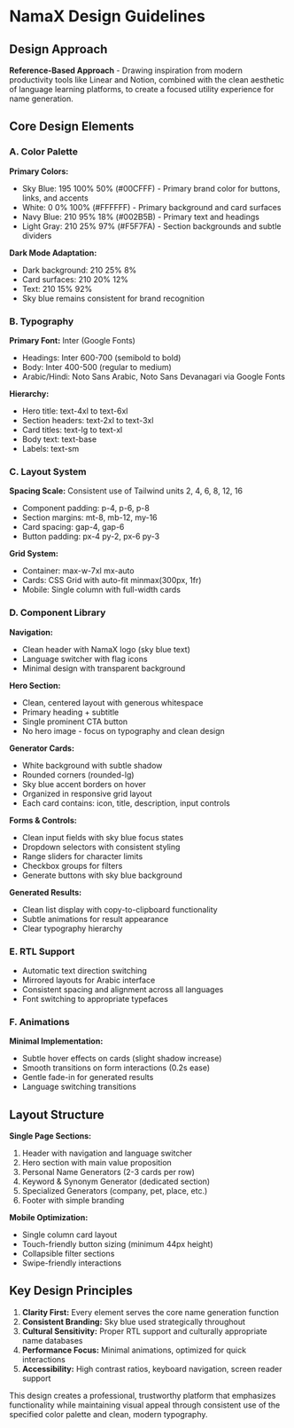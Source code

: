 # NamaX Design Guidelines

## Design Approach
**Reference-Based Approach** - Drawing inspiration from modern productivity tools like Linear and Notion, combined with the clean aesthetic of language learning platforms, to create a focused utility experience for name generation.

## Core Design Elements

### A. Color Palette
**Primary Colors:**
- Sky Blue: 195 100% 50% (#00CFFF) - Primary brand color for buttons, links, and accents
- White: 0 0% 100% (#FFFFFF) - Primary background and card surfaces
- Navy Blue: 210 95% 18% (#002B5B) - Primary text and headings
- Light Gray: 210 25% 97% (#F5F7FA) - Section backgrounds and subtle dividers

**Dark Mode Adaptation:**
- Dark background: 210 25% 8%
- Card surfaces: 210 20% 12%
- Text: 210 15% 92%
- Sky blue remains consistent for brand recognition

### B. Typography
**Primary Font:** Inter (Google Fonts)
- Headings: Inter 600-700 (semibold to bold)
- Body: Inter 400-500 (regular to medium)
- Arabic/Hindi: Noto Sans Arabic, Noto Sans Devanagari via Google Fonts

**Hierarchy:**
- Hero title: text-4xl to text-6xl
- Section headers: text-2xl to text-3xl  
- Card titles: text-lg to text-xl
- Body text: text-base
- Labels: text-sm

### C. Layout System
**Spacing Scale:** Consistent use of Tailwind units 2, 4, 6, 8, 12, 16
- Component padding: p-4, p-6, p-8
- Section margins: mt-8, mb-12, my-16
- Card spacing: gap-4, gap-6
- Button padding: px-4 py-2, px-6 py-3

**Grid System:**
- Container: max-w-7xl mx-auto
- Cards: CSS Grid with auto-fit minmax(300px, 1fr)
- Mobile: Single column with full-width cards

### D. Component Library

**Navigation:**
- Clean header with NamaX logo (sky blue text)
- Language switcher with flag icons
- Minimal design with transparent background

**Hero Section:**
- Clean, centered layout with generous whitespace
- Primary heading + subtitle
- Single prominent CTA button
- No hero image - focus on typography and clean design

**Generator Cards:**
- White background with subtle shadow
- Rounded corners (rounded-lg)
- Sky blue accent borders on hover
- Organized in responsive grid layout
- Each card contains: icon, title, description, input controls

**Forms & Controls:**
- Clean input fields with sky blue focus states
- Dropdown selectors with consistent styling
- Range sliders for character limits
- Checkbox groups for filters
- Generate buttons with sky blue background

**Generated Results:**
- Clean list display with copy-to-clipboard functionality
- Subtle animations for result appearance
- Clear typography hierarchy

### E. RTL Support
- Automatic text direction switching
- Mirrored layouts for Arabic interface
- Consistent spacing and alignment across all languages
- Font switching to appropriate typefaces

### F. Animations
**Minimal Implementation:**
- Subtle hover effects on cards (slight shadow increase)
- Smooth transitions on form interactions (0.2s ease)
- Gentle fade-in for generated results
- Language switching transitions

## Layout Structure
**Single Page Sections:**
1. Header with navigation and language switcher
2. Hero section with main value proposition
3. Personal Name Generators (2-3 cards per row)
4. Keyword & Synonym Generator (dedicated section)
5. Specialized Generators (company, pet, place, etc.)
6. Footer with simple branding

**Mobile Optimization:**
- Single column card layout
- Touch-friendly button sizing (minimum 44px height)
- Collapsible filter sections
- Swipe-friendly interactions

## Key Design Principles
1. **Clarity First:** Every element serves the core name generation function
2. **Consistent Branding:** Sky blue used strategically throughout
3. **Cultural Sensitivity:** Proper RTL support and culturally appropriate name databases
4. **Performance Focus:** Minimal animations, optimized for quick interactions
5. **Accessibility:** High contrast ratios, keyboard navigation, screen reader support

This design creates a professional, trustworthy platform that emphasizes functionality while maintaining visual appeal through consistent use of the specified color palette and clean, modern typography.